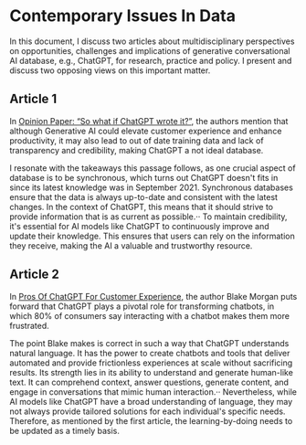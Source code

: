 # Contemporary Issues In Data
In this document, I discuss two articles about multidisciplinary perspectives on opportunities, challenges and implications of generative conversational AI database, e.g., ChatGPT, for research, practice and policy. I present and discuss two opposing views on this important matter.

## Article 1
In [Opinion Paper: “So what if ChatGPT wrote it?”](https://www.sciencedirect.com/science/article/pii/S0268401223000233), the authors mention that although Generative AI could elevate customer experience and enhance productivity, it may also lead to out of date training data and lack of transparency and credibility, making ChatGPT a not ideal database.

I resonate with the takeaways this passage follows, as one crucial aspect of database is to be synchronous, which turns out ChatGPT doesn't fits in since its latest knowledge was in September 2021. Synchronous databases ensure that the data is always up-to-date and consistent with the latest changes. In the context of ChatGPT, this means that it should strive to provide information that is as current as possible.··
To maintain credibility, it's essential for AI models like ChatGPT to continuously improve and update their knowledge. This ensures that users can rely on the information they receive, making the AI a valuable and trustworthy resource.

## Article 2
In [Pros Of ChatGPT For Customer Experience](https://www.forbes.com/sites/blakemorgan/2023/04/26/pros-of-chatgpt-for-customer-experience/?sh=54e9af08513f), the author Blake Morgan puts forward that ChatGPT plays a pivotal role for transforming chatbots, in which 80% of consumers say interacting with a chatbot makes them more frustrated.

The point Blake makes is correct in such a way that ChatGPT understands natural language. It has the power to create chatbots and tools that deliver automated and provide frictionless experiences at scale without sacrificing results. Its strength lies in its ability to understand and generate human-like text. It can comprehend context, answer questions, generate content, and engage in conversations that mimic human interaction.··
Nevertheless, while AI models like ChatGPT have a broad understanding of language, they may not always provide tailored solutions for each individual's specific needs. Therefore, as mentioned by the first article, the learning-by-doing needs to be updated as a timely basis.


